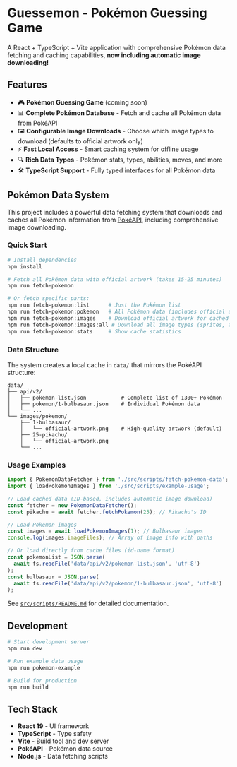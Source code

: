 # Guessemon - Pokémon Guessing Game

A React + TypeScript + Vite application with comprehensive Pokémon data fetching and caching capabilities, **now including automatic image downloading!**

## Features

- 🎮 **Pokémon Guessing Game** (coming soon)
- 📊 **Complete Pokémon Database** - Fetch and cache all Pokémon data from PokéAPI
- 🖼️ **Configurable Image Downloads** - Choose which image types to download (defaults to official artwork only)
- ⚡ **Fast Local Access** - Smart caching system for offline usage
- 🔍 **Rich Data Types** - Pokémon stats, types, abilities, moves, and more
- 🛠️ **TypeScript Support** - Fully typed interfaces for all Pokémon data

## Pokémon Data System

This project includes a powerful data fetching system that downloads and caches all Pokémon information from [PokéAPI](https://pokeapi.co/), including comprehensive image downloading.

### Quick Start

```bash
# Install dependencies
npm install

# Fetch all Pokémon data with official artwork (takes 15-25 minutes)
npm run fetch-pokemon

# Or fetch specific parts:
npm run fetch-pokemon:list      # Just the Pokémon list
npm run fetch-pokemon:pokemon   # All Pokémon data (includes official artwork)
npm run fetch-pokemon:images    # Download official artwork for cached Pokémon
npm run fetch-pokemon:images:all # Download all image types (sprites, artwork, etc.)
npm run fetch-pokemon:stats     # Show cache statistics
```

### Data Structure

The system creates a local cache in `data/` that mirrors the PokéAPI structure:

```
data/
├── api/v2/
│   ├── pokemon-list.json           # Complete list of 1300+ Pokémon
│   ├── pokemon/1-bulbasaur.json    # Individual Pokémon data
│   └── ...
└── images/pokemon/
    ├── 1-bulbasaur/
    │   └── official-artwork.png    # High-quality artwork (default)
    ├── 25-pikachu/
    │   └── official-artwork.png
    └── ...
```

### Usage Examples

```typescript
import { PokemonDataFetcher } from './src/scripts/fetch-pokemon-data';
import { loadPokemonImages } from './src/scripts/example-usage';

// Load cached data (ID-based, includes automatic image download)
const fetcher = new PokemonDataFetcher();
const pikachu = await fetcher.fetchPokemon(25); // Pikachu's ID

// Load Pokemon images
const images = await loadPokemonImages(1); // Bulbasaur images
console.log(images.imageFiles); // Array of image info with paths

// Or load directly from cache files (id-name format)
const pokemonList = JSON.parse(
  await fs.readFile('data/api/v2/pokemon-list.json', 'utf-8')
);
const bulbasaur = JSON.parse(
  await fs.readFile('data/api/v2/pokemon/1-bulbasaur.json', 'utf-8')
);
```

See [`src/scripts/README.md`](src/scripts/README.md) for detailed documentation.

## Development

```bash
# Start development server
npm run dev

# Run example data usage
npm run pokemon-example

# Build for production
npm run build
```

## Tech Stack

- **React 19** - UI framework
- **TypeScript** - Type safety
- **Vite** - Build tool and dev server
- **PokéAPI** - Pokémon data source
- **Node.js** - Data fetching scripts